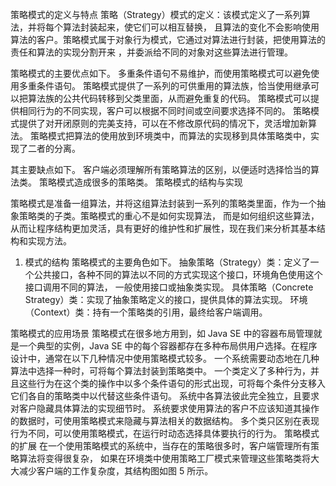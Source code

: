 策略模式的定义与特点
策略（Strategy）模式的定义：该模式定义了一系列算法，并将每个算法封装起来，使它们可以相互替换，
且算法的变化不会影响使用算法的客户。策略模式属于对象行为模式，它通过对算法进行封装，把使用算法的责任和算法的实现分割开来
，并委派给不同的对象对这些算法进行管理。

策略模式的主要优点如下。
多重条件语句不易维护，而使用策略模式可以避免使用多重条件语句。
策略模式提供了一系列的可供重用的算法族，恰当使用继承可以把算法族的公共代码转移到父类里面，从而避免重复的代码。
策略模式可以提供相同行为的不同实现，客户可以根据不同时间或空间要求选择不同的。
策略模式提供了对开闭原则的完美支持，可以在不修改原代码的情况下，灵活增加新算法。
策略模式把算法的使用放到环境类中，而算法的实现移到具体策略类中，实现了二者的分离。

其主要缺点如下。
客户端必须理解所有策略算法的区别，以便适时选择恰当的算法类。
策略模式造成很多的策略类。
策略模式的结构与实现

策略模式是准备一组算法，并将这组算法封装到一系列的策略类里面，作为一个抽象策略类的子类。策略模式的重心不是如何实现算法，
而是如何组织这些算法，从而让程序结构更加灵活，具有更好的维护性和扩展性，现在我们来分析其基本结构和实现方法。
1. 模式的结构
策略模式的主要角色如下。
抽象策略（Strategy）类：定义了一个公共接口，各种不同的算法以不同的方式实现这个接口，环境角色使用这个接口调用不同的算法，
一般使用接口或抽象类实现。
具体策略（Concrete Strategy）类：实现了抽象策略定义的接口，提供具体的算法实现。
环境（Context）类：持有一个策略类的引用，最终给客户端调用。

策略模式的应用场景
策略模式在很多地方用到，如 Java SE 中的容器布局管理就是一个典型的实例，Java SE 中的每个容器都存在多种布局供用户选择。在程序设计中，通常在以下几种情况中使用策略模式较多。
一个系统需要动态地在几种算法中选择一种时，可将每个算法封装到策略类中。
一个类定义了多种行为，并且这些行为在这个类的操作中以多个条件语句的形式出现，可将每个条件分支移入它们各自的策略类中以代替这些条件语句。
系统中各算法彼此完全独立，且要求对客户隐藏具体算法的实现细节时。
系统要求使用算法的客户不应该知道其操作的数据时，可使用策略模式来隐藏与算法相关的数据结构。
多个类只区别在表现行为不同，可以使用策略模式，在运行时动态选择具体要执行的行为。
策略模式的扩展
在一个使用策略模式的系统中，当存在的策略很多时，客户端管理所有策略算法将变得很复杂，
如果在环境类中使用策略工厂模式来管理这些策略类将大大减少客户端的工作复杂度，其结构图如图 5 所示。